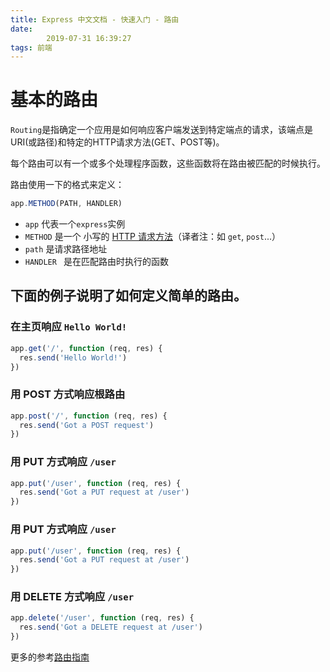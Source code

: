 ```yaml
---
title: Express 中文文档 - 快速入门 - 路由
date: 
        2019-07-31 16:39:27
tags: 前端
---
```

# 基本的路由
`Routing`是指确定一个应用是如何响应客户端发送到特定端点的请求，该端点是URI(或路径)和特定的HTTP请求方法(GET、POST等)。

每个路由可以有一个或多个处理程序函数，这些函数将在路由被匹配的时候执行。

路由使用一下的格式来定义：
```javascript
app.METHOD(PATH, HANDLER)
```
* `app`  代表一个`express`实例
* `METHOD`  是一个 小写的 [HTTP 请求方法](https://developer.mozilla.org/zh-CN/docs/Web/HTTP/Methods)（译者注：如 `get`, `post`...）
* `path` 是请求路径地址
* `HANDLER ` 是在匹配路由时执行的函数

## 下面的例子说明了如何定义简单的路由。
### 在主页响应 `Hello World!`
```javascript
app.get('/', function (req, res) {
  res.send('Hello World!')
})
```

### 用 POST 方式响应根路由
```javascript
app.post('/', function (req, res) {
  res.send('Got a POST request')
})
```

### 用 PUT 方式响应 `/user`
```javascript
app.put('/user', function (req, res) {
  res.send('Got a PUT request at /user')
})
```

### 用 PUT 方式响应 `/user`
```javascript
app.put('/user', function (req, res) {
  res.send('Got a PUT request at /user')
})
```

### 用 DELETE 方式响应 `/user`
```javascript
app.delete('/user', function (req, res) {
  res.send('Got a DELETE request at /user')
})
```

更多的参考[路由指南](https://blog.csdn.net/qq_34301371/article/details/97932280)
